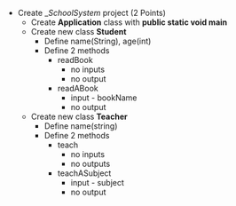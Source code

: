* Create __SchoolSystem_ project (2 Points)
    * Create __Application__ class with __public static void main__
    * Create new class __Student__ 
        * Define name(String), age(int)
        * Define 2 methods
            * readBook 
                * no inputs 
                * no output
            * readABook
                * input - bookName
                * no output
    * Create new class __Teacher__ 
        * Define name(string)
        * Define 2 methods
            * teach
                * no inputs
                * no outputs
            * teachASubject
                * input - subject
                * no output
                


    


